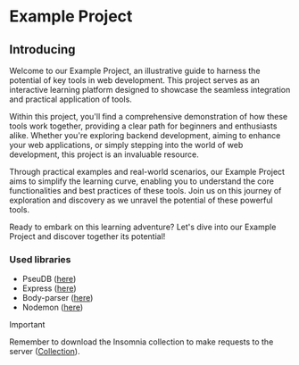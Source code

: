 # Example Project

## Introducing
Welcome to our Example Project, an illustrative guide to harness the potential of key tools in web development. This project serves as an interactive learning platform designed to showcase the seamless integration and practical application of tools.

Within this project, you'll find a comprehensive demonstration of how these tools work together, providing a clear path for beginners and enthusiasts alike. Whether you're exploring backend development, aiming to enhance your web applications, or simply stepping into the world of web development, this project is an invaluable resource.

Through practical examples and real-world scenarios, our Example Project aims to simplify the learning curve, enabling you to understand the core functionalities and best practices of these tools. Join us on this journey of exploration and discovery as we unravel the potential of these powerful tools.

Ready to embark on this learning adventure? Let's dive into our Example Project and discover together its potential!

### Used libraries 

- PseuDB ([here](https://www.npmjs.com/package/pseudb))
- Express ([here](https://www.npmjs.com/package/express))
- Body-parser ([here](https://www.npmjs.com/package/body-parser))
- Nodemon ([here](https://www.npmjs.com/package/nodemon))

>[!IMPORTANT]
> Remember to download the Insomnia collection to make requests to the server ([Collection](https://github.com/ivangongoram/example/blob/main/example_collection.json)).
